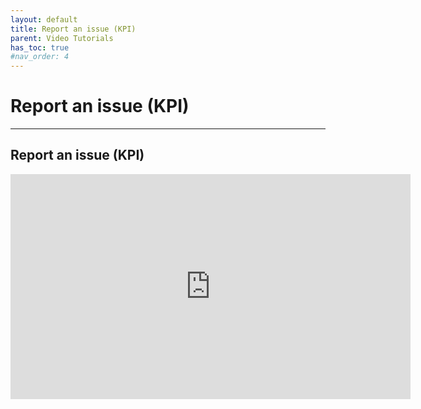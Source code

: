 ```yaml
---
layout: default
title: Report an issue (KPI)
parent: Video Tutorials
has_toc: true
#nav_order: 4
---
```


# Report an issue (KPI)

---

## Report an issue (KPI)

<iframe src="https://player.vimeo.com/video/453836801" width="640" height="360" frameborder="0" allow="autoplay; fullscreen" allowfullscreen></iframe>
